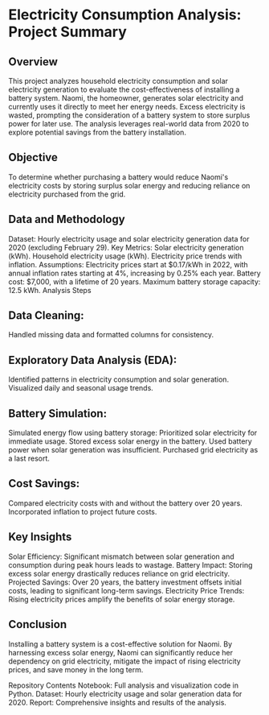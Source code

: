# Electricity Consumption Analysis: Project Summary
## Overview
This project analyzes household electricity consumption and solar electricity generation to evaluate the cost-effectiveness of installing a battery system. Naomi, the homeowner, generates solar electricity and currently uses it directly to meet her energy needs. Excess electricity is wasted, prompting the consideration of a battery system to store surplus power for later use. The analysis leverages real-world data from 2020 to explore potential savings from the battery installation.

## Objective
To determine whether purchasing a battery would reduce Naomi's electricity costs by storing surplus solar energy and reducing reliance on electricity purchased from the grid.

## Data and Methodology
Dataset: Hourly electricity usage and solar electricity generation data for 2020 (excluding February 29).
Key Metrics:
Solar electricity generation (kWh).
Household electricity usage (kWh).
Electricity price trends with inflation.
Assumptions:
Electricity prices start at $0.17/kWh in 2022, with annual inflation rates starting at 4%, increasing by 0.25% each year.
Battery cost: $7,000, with a lifetime of 20 years.
Maximum battery storage capacity: 12.5 kWh.
Analysis Steps
## Data Cleaning:
Handled missing data and formatted columns for consistency.
## Exploratory Data Analysis (EDA):
Identified patterns in electricity consumption and solar generation.
Visualized daily and seasonal usage trends.
## Battery Simulation:
Simulated energy flow using battery storage:
Prioritized solar electricity for immediate usage.
Stored excess solar energy in the battery.
Used battery power when solar generation was insufficient.
Purchased grid electricity as a last resort.
## Cost Savings:
Compared electricity costs with and without the battery over 20 years.
Incorporated inflation to project future costs.
## Key Insights
Solar Efficiency:
Significant mismatch between solar generation and consumption during peak hours leads to wastage.
Battery Impact:
Storing excess solar energy drastically reduces reliance on grid electricity.
Projected Savings:
Over 20 years, the battery investment offsets initial costs, leading to significant long-term savings.
Electricity Price Trends:
Rising electricity prices amplify the benefits of solar energy storage.

## Conclusion
Installing a battery system is a cost-effective solution for Naomi. By harnessing excess solar energy, Naomi can significantly reduce her dependency on grid electricity, mitigate the impact of rising electricity prices, and save money in the long term.

Repository Contents
Notebook: Full analysis and visualization code in Python.
Dataset: Hourly electricity usage and solar generation data for 2020.
Report: Comprehensive insights and results of the analysis.
